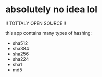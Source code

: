 # absolutely no idea lol
!! TOTTALY OPEN SOURCE !!

this app contains many types of hashing:
- sha512
- sha384
- sha256
- sha224
- sha1
- md5
